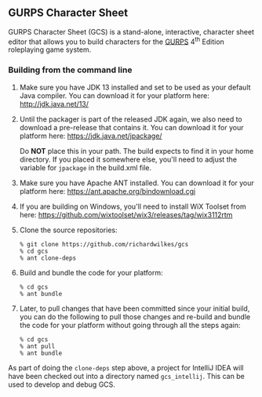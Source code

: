 ## GURPS Character Sheet

GURPS Character Sheet (GCS) is a stand-alone, interactive, character sheet editor that allows you to
build characters for the [GURPS](http://www.sjgames.com/gurps) 4<sup>th</sup> Edition roleplaying
game system.

### Building from the command line

1. Make sure you have JDK 13 installed and set to be used as your default Java compiler. You can
   download it for your platform here: http://jdk.java.net/13/

2. Until the packager is part of the released JDK again, we also need to download a pre-release that
   contains it. You can download it for your platform here: https://jdk.java.net/jpackage/
   
   Do **NOT** place this in your path. The build expects to find it in your home directory. If you
   placed it somewhere else, you'll need to adjust the variable for `jpackage` in the build.xml
   file.

3. Make sure you have Apache ANT installed. You can download it for your platform here:
   https://ant.apache.org/bindownload.cgi

4. If you are building on Windows, you'll need to install WiX Toolset from here:
   https://github.com/wixtoolset/wix3/releases/tag/wix3112rtm

5. Clone the source repositories:
   ```
   % git clone https://github.com/richardwilkes/gcs
   % cd gcs
   % ant clone-deps
   ```

6. Build and bundle the code for your platform:
   ```
   % cd gcs
   % ant bundle
   ```

7. Later, to pull changes that have been committed since your initial build, you can do the
   following to pull those changes and re-build and bundle the code for your platform without going
   through all the steps again:
   ```
   % cd gcs
   % ant pull
   % ant bundle
   ```

As part of doing the `clone-deps` step above, a project for IntelliJ IDEA will have been checked
out into a directory named `gcs_intellij`. This can be used to develop and debug GCS.